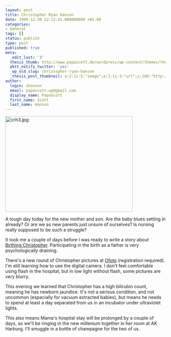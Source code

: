 ```yaml
---
layout: post
title: Christopher Ryan Hanson
date: 1999-12-30 12:12:41.000000000 +01:00
categories:
- General
tags: []
status: publish
type: post
published: true
meta:
  _edit_last: '3'
  thesis_thumb: http://www.papascott.de/wordpress/wp-content/themes/thesis_151/lib/scripts/thumb.php?w=100&h=100&zc=1&q=100&src=http://www.papascott.de/images/mausnews/crh3.jpg
  aktt_notify_twitter: 'yes'
  _wp_old_slug: christopher-ryan-hanson
  _thesis_post_thumbnail: a:2:{s:5:"image";a:1:{s:3:"url";s:160:"http://www.papascott.de/wordpress/wp-content/themes/thesis_151/lib/scripts/thumb.php?w=100&h=100&zc=1&q=100&src=http://www.papascott.de/images/mausnews/crh3.jpg";}s:5:"frame";a:1:{s:2:"on";s:1:"1";}}
author:
  login: shanson
  email: papascott-wp@gmail.com
  display_name: PapaScott
  first_name: Scott
  last_name: Hanson
---
```

<p><img src="http://www.papascott.de/wordpress/wp-content/uploads/1999/12/crh3.jpg" height="300" width="400" border="0" alt="crh3.jpg: " /></p>
<p>A tough day today for the new mother and son. Are the baby blues setting in already? Or are we as new parents just unsure of ourselves? Is nursing really supposed to be such a struggle? </p>
<p>It took me a couple of days before I was ready to write a story about <a href="http://shanson.editthispage.com/stories/storyReader$50">Birthing Christopher</a>. Participating in the birth as a father is very psychologically draining. </p>
<p>There's a new round of Christopher pictures at <a href="http://www.ofoto.com/i.cfm?m=864301102&n=3490345">Ofoto</a> (registration required). I'm still learning how to use the digital camera. I don't feel comfortable using flash in the hospital, but in low light without flash, some pictures are very blurry.</p>
<p>This evening we learned that Christopher has a high bilirubin count, meaning he has newborn jaundice. It's not a serious condition, and not uncommon (especially for vacuum extracted babies), but means he needs to spend at least a day separated from us in an incubator under ultraviolet lights.</p>
<p>This also means Mama's hospital stay will be prolonged by a couple of days, so we'll be ringing in the new millenium together in her room at AK Harburg. I'll smuggle in a bottle of champagne for the two of us.</p>
